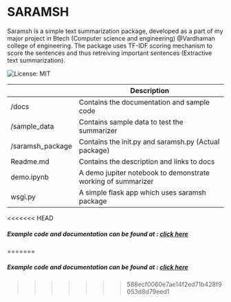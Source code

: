 # SARAMSH

Saramsh is a simple text summarization package, developed as a part of my major project in Btech (Computer science and engineering) @Vardhaman college of engineering. The package uses TF-IDF scoring mechanism to score the sentences and thus retreiving important sentences (Extractive text summarization).

![License: MIT](https://img.shields.io/badge/License-MIT-yellow.svg)

|                  	| Description                                                  	|
|------------------	|--------------------------------------------------------------	|
| /docs            	| Contains the documentation and sample code                   	|
| /sample_data     	| Contains sample data to test the summarizer                  	|
| /saramsh_package 	| Contains the init.py and saramsh.py (Actual package)         	|
| Readme.md        	| Contains the description and links to docs                   	|
| demo.ipynb       	| A demo jupiter notebook to demonstrate working of summarizer 	|
| wsgi.py          	| A simple flask app which uses saramsh package                	|

<<<<<<< HEAD
##### Example code and documentation can be found at : [click here](https://chiranjeevikarthik.me/SARAMSH/home.html)
=======

##### Example code and documentation can be found at : [click here](https://chiranjeevikarthik.me/SARAMSH/docs)
>>>>>>> 588ecf0060e7ae14f2ed71b428f9053d8d79eed1
